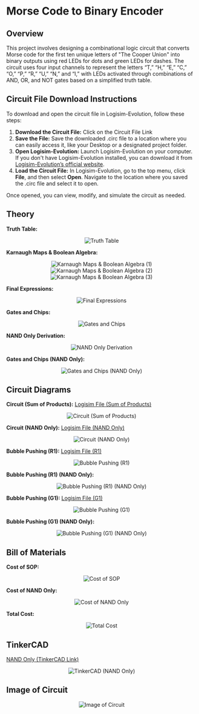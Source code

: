 # Morse Code to Binary Encoder

## Overview  
This project involves designing a combinational logic circuit that converts Morse code for the first ten unique letters of "The Cooper Union" into binary outputs using red LEDs for dots and green LEDs for dashes. The circuit uses four input channels to represent the letters “T,” “H,” “E,” “C,” “O,” “P,” “R,” “U,” “N,” and “I,” with LEDs activated through combinations of AND, OR, and NOT gates based on a simplified truth table.

## Circuit File Download Instructions  
To download and open the circuit file in Logisim-Evolution, follow these steps:

1. **Download the Circuit File:** Click on the Circuit File Link
2. **Save the File:** Save the downloaded .circ file to a location where you can easily access it, like your Desktop or a designated project folder.
3. **Open Logisim-Evolution:** Launch Logisim-Evolution on your computer. If you don't have Logisim-Evolution installed, you can download it from [Logisim-Evolution’s official website](https://github.com/logisim-evolution/logisim-evolution).
4. **Load the Circuit File:** In Logisim-Evolution, go to the top menu, click **File**, and then select **Open**. Navigate to the location where you saved the .circ file and select it to open.

Once opened, you can view, modify, and simulate the circuit as needed.

## Theory

**Truth Table:**

<div align="center">
    <img src="https://github.com/TalhaAkhlaq/ECE150-Digital-Logic-Design/blob/main/Project%201%20(BCD%20to%20Morse%20Code%20Encoder)/Project%201%20(Truth%20Table).png" alt="Truth Table">
</div>

**Karnaugh Maps & Boolean Algebra:**

<div align="center">
    <img src="https://github.com/TalhaAkhlaq/ECE150-Digital-Logic-Design/blob/main/Project%201%20(BCD%20to%20Morse%20Code%20Encoder)/Project%201%20(Karnaugh%20Maps%20%26%20Boolean%20Algebra)%20(1).png" alt="Karnaugh Maps & Boolean Algebra (1)">
</div>

<div align="center">
    <img src="https://github.com/TalhaAkhlaq/ECE150-Digital-Logic-Design/blob/main/Project%201%20(BCD%20to%20Morse%20Code%20Encoder)/Project%201%20(Karnaugh%20Maps%20%26%20Boolean%20Algebra)%20(2).png" alt="Karnaugh Maps & Boolean Algebra (2)">
</div>

<div align="center">
    <img src="https://github.com/TalhaAkhlaq/ECE150-Digital-Logic-Design/blob/main/Project%201%20(BCD%20to%20Morse%20Code%20Encoder)/Project%201%20(Karnaugh%20Maps%20%26%20Boolean%20Algebra)%20(3).png" alt="Karnaugh Maps & Boolean Algebra (3)">
</div>

**Final Expressions:**

<div align="center">
    <img src="https://github.com/TalhaAkhlaq/ECE150-Digital-Logic-Design/blob/main/Project%201%20(BCD%20to%20Morse%20Code%20Encoder)/Project%201%20(Final%20Expressions).png" alt="Final Expressions">
</div>

**Gates and Chips:**

<div align="center">
    <img src="https://github.com/TalhaAkhlaq/ECE150-Digital-Logic-Design/blob/main/Project%201%20(BCD%20to%20Morse%20Code%20Encoder)/Project%201%20(Gates%20and%20Chips).png.png" alt="Gates and Chips">
</div>

**NAND Only Derivation:**

<div align="center">
    <img src="https://github.com/TalhaAkhlaq/ECE150-Digital-Logic-Design/blob/main/Project%201%20(BCD%20to%20Morse%20Code%20Encoder)/Project%201%20(NAND%20Only%20Derivation).png" alt="NAND Only Derivation">
</div>

**Gates and Chips (NAND Only):**

<div align="center">
    <img src="https://github.com/TalhaAkhlaq/ECE150-Digital-Logic-Design/blob/main/Project%201%20(BCD%20to%20Morse%20Code%20Encoder)/Project%201(Gates%20and%20Chips%20(NAND%20Only)).png" alt="Gates and Chips (NAND Only)">
</div>

## Circuit Diagrams

**Circuit (Sum of Products):** [Logisim File (Sum of Products)](https://github.com/TalhaAkhlaq/ECE150-Digital-Logic-Design/blob/main/Project%201%20(BCD%20to%20Morse%20Code%20Encoder)/Project%201%20(Circuit%20(Sum%20of%20Products)).circ)

<div align="center">
    <img src="https://github.com/TalhaAkhlaq/ECE150-Digital-Logic-Design/blob/main/Project%201%20(BCD%20to%20Morse%20Code%20Encoder)/Project%201%20(Circuit%20(Sum%20of%20Products)).png" alt="Circuit (Sum of Products)">
</div>

**Circuit (NAND Only):** [Logisim File (NAND Only)](https://github.com/TalhaAkhlaq/ECE150-Digital-Logic-Design/blob/main/Project%201%20(BCD%20to%20Morse%20Code%20Encoder)/Proejct%201%20(Circuit%20(NAND%20Only)).circ)


<div align="center">
    <img src="https://github.com/TalhaAkhlaq/ECE150-Digital-Logic-Design/blob/main/Project%201%20(BCD%20to%20Morse%20Code%20Encoder)/Project%201%20(Circuit%20(NAND%20Only)).png" alt="Circuit (NAND Only)">
</div>

**Bubble Pushing (R1):** [Logisim File (R1)](https://github.com/TalhaAkhlaq/ECE150-Digital-Logic-Design/blob/main/Project%201%20(BCD%20to%20Morse%20Code%20Encoder)/Project%201%20(Bubble%20Push%20(R1)).circ)


<div align="center">
    <img src="https://github.com/TalhaAkhlaq/ECE150-Digital-Logic-Design/blob/main/Project%201%20(BCD%20to%20Morse%20Code%20Encoder)/Project%201%20(Bubble%20Pushing%20(R1).png" alt="Bubble Pushing (R1)">
</div>

**Bubble Pushing (R1) (NAND Only):**

<div align="center">
    <img src="https://github.com/TalhaAkhlaq/ECE150-Digital-Logic-Design/blob/main/Project%201%20(BCD%20to%20Morse%20Code%20Encoder)/Project%201%20(Bubble%20Pushing%20(R1)%20(NAND%20Only)).png" alt="Bubble Pushing (R1) (NAND Only)">
</div>

**Bubble Pushing (G1):** [Logisim File (G1)](https://github.com/TalhaAkhlaq/ECE150-Digital-Logic-Design/blob/main/Project%201%20(BCD%20to%20Morse%20Code%20Encoder)/Project%201%20(Bubble%20Push%20(G1)).circ)

<div align="center">
    <img src="https://github.com/TalhaAkhlaq/ECE150-Digital-Logic-Design/blob/main/Project%201%20(BCD%20to%20Morse%20Code%20Encoder)/Project%201%20(Bubble%20Pushing%20(G1).png" alt="Bubble Pushing (G1)">
</div>

**Bubble Pushing (G1) (NAND Only):**

<div align="center">
    <img src="https://github.com/TalhaAkhlaq/ECE150-Digital-Logic-Design/blob/main/Project%201%20(BCD%20to%20Morse%20Code%20Encoder)/Project%201%20(Bubble%20Pushing%20(G1)%20(NAND%20Only)).png" alt="Bubble Pushing (G1) (NAND Only)">
</div>

## Bill of Materials

**Cost of SOP:**

<div align="center">
    <img src="https://github.com/TalhaAkhlaq/ECE150-Digital-Logic-Design/blob/main/Project%201%20(BCD%20to%20Morse%20Code%20Encoder)/Project%201%20(Cost%20of%20SOP).png" alt="Cost of SOP">
</div>

**Cost of NAND Only:**

<div align="center">
    <img src="https://github.com/TalhaAkhlaq/ECE150-Digital-Logic-Design/blob/main/Project%201%20(BCD%20to%20Morse%20Code%20Encoder)/Project%201%20(Cost%20of%20NAND%20Only).png" alt="Cost of NAND Only">
</div>

**Total Cost:**

<div align="center">
    <img src="https://github.com/TalhaAkhlaq/ECE150-Digital-Logic-Design/blob/main/Project%201%20(BCD%20to%20Morse%20Code%20Encoder)/Project%201%20(Total%20Cost).png" alt="Total Cost">
</div>

## TinkerCAD

[NAND Only (TinkerCAD Link)](https://www.tinkercad.com/things/5qz1x1EX0hI-nand-only-project-1/editel?returnTo=%2Fdashboard%3Fcollection%3Ddesigns&sharecode=3EE7p7VWXoC4babMxV6vZnEBQwvb64EWLbs2GbcB8XI)

<div align="center">
    <img src="https://github.com/TalhaAkhlaq/ECE150-Digital-Logic-Design/blob/main/Project%201%20(BCD%20to%20Morse%20Code%20Encoder)/Project%201%20(TinkerCAD).png" alt="TinkerCAD (NAND Only)">
</div>

## Image of Circuit

<div align="center">
    <img src="https://github.com/TalhaAkhlaq/ECE150-Digital-Logic-Design/blob/main/Project%201%20(BCD%20to%20Morse%20Code%20Encoder)/Project%201%20(Image%20of%20Circuit).png" alt="Image of Circuit">
</div>




